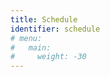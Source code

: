 ```yaml
---
title: Schedule
identifier: schedule
# menu:
#   main:
#     weight: -30
---
```


<script type="text/javascript" src="https://sessionize.com/api/v2/efqtp0uj/view/GridSmart"></script>